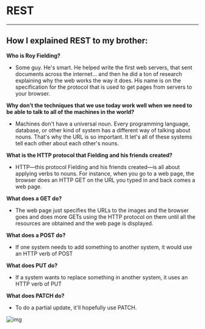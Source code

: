# REST

-------------------------------------------------------------------

## How I explained REST to my brother:

**Who is Roy Fielding?**

- Some guy. He's smart. He helped write the first web servers, that sent documents across the internet… and then he did a ton of research explaining why the web works the way it does. His name is on the specification for the protocol that is used to get pages from servers to your browser.

**Why don’t the techniques that we use today work well when we need to be able to talk to all of the machines in the world?**

- Machines don't have a universal noun. Every programming language, database, or other kind of system has a different way of talking about nouns. That's why the URL is so important. It let's all of these systems tell each other about each other's nouns.

**What is the HTTP protocol that Fielding and his friends created?**

- HTTP—this protocol Fielding and his friends created—is all about applying verbs to nouns. For instance, when you go to a web page, the browser does an HTTP GET on the URL you typed in and back comes a web page.

**What does a GET do?**

- The web page just specifies the URLs to the images and the browser goes and does more GETs using the HTTP protocol on them until all the resources are obtained and the web page is displayed.

**What does a POST do?**

- If one system needs to add something to another system, it would use an HTTP verb of POST

**What does PUT do?**

- If a system wants to replace something in another system, it uses an HTTP verb of PUT

**What does PATCH do?**

- To do a partial update, it'll hopefully use PATCH.

![img](https://phpenthusiast.com/theme/assets/images/blog/what_is_rest_api.png)